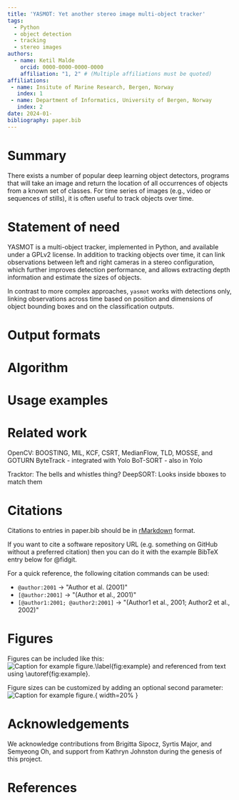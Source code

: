```yaml
---
title: 'YASMOT: Yet another stereo image multi-object tracker'
tags:
  - Python
  - object detection
  - tracking
  - stereo images
authors:
  - name: Ketil Malde
    orcid: 0000-0000-0000-0000
    affiliation: "1, 2" # (Multiple affiliations must be quoted)
affiliations:
 - name: Insitute of Marine Research, Bergen, Norway
   index: 1
 - name: Department of Informatics, University of Bergen, Norway
   index: 2
date: 2024-01-
bibliography: paper.bib
---
```


# Summary

There exists a number of popular deep learning object detectors,
programs that will take an image and return the location of all
occurrences of objects from a known set of classes.  For time series
of images (e.g., video or sequences of stills), it is often useful to
track objects over time.

# Statement of need

YASMOT is a multi-object tracker, implemented in Python, and available
under a GPLv2 license.  In addition to tracking objects over time, it
can link observations between left and right cameras in a stereo
configuration, which further improves detection performance, and
allows extracting depth information and estimate the sizes of objects.

In contrast to more complex approaches, `yasmot` works with detections
only, linking observations across time based on position and
dimensions of object bounding boxes and on the classification outputs. 

# Output formats


# Algorithm

# Usage examples

# Related work

<!-- from https://viso.ai/deep-learning/object-tracking/ -->
OpenCV: BOOSTING, MIL, KCF, CSRT, MedianFlow, TLD, MOSSE, and GOTURN
ByteTrack - integrated with Yolo
BoT-SORT - also in Yolo

Tracktor: The bells and whistles thing?
DeepSORT: Looks inside bboxes to match them  <!-- https://medium.com/analytics-vidhya/object-tracking-using-deepsort-in-tensorflow-2-ec013a2eeb4f -->

# Citations

Citations to entries in paper.bib should be in
[rMarkdown](http://rmarkdown.rstudio.com/authoring_bibliographies_and_citations.html)
format.

If you want to cite a software repository URL (e.g. something on GitHub without a preferred
citation) then you can do it with the example BibTeX entry below for @fidgit.

For a quick reference, the following citation commands can be used:
- `@author:2001`  ->  "Author et al. (2001)"
- `[@author:2001]` -> "(Author et al., 2001)"
- `[@author1:2001; @author2:2001]` -> "(Author1 et al., 2001; Author2 et al., 2002)"

# Figures

Figures can be included like this:
![Caption for example figure.\label{fig:example}](figure.png)
and referenced from text using \autoref{fig:example}.

Figure sizes can be customized by adding an optional second parameter:
![Caption for example figure.](figure.png){ width=20% }

# Acknowledgements

We acknowledge contributions from Brigitta Sipocz, Syrtis Major, and Semyeong
Oh, and support from Kathryn Johnston during the genesis of this project.

# References
